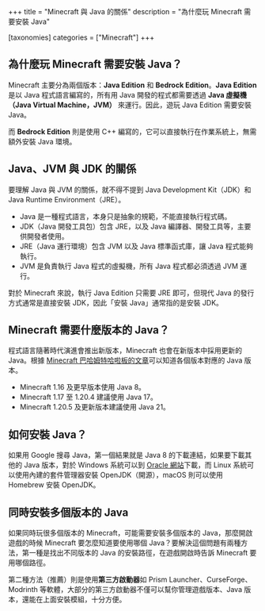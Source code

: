 +++
title = "Minecraft 與 Java 的關係"
description = "為什麼玩 Minecraft 需要安裝 Java"

[taxonomies]
categories = ["Minecraft"]
+++

## 為什麼玩 Minecraft 需要安裝 Java？

Minecraft 主要分為兩個版本：**Java Edition** 和 **Bedrock Edition**。**Java Edition** 是以 Java 程式語言編寫的，所有用 Java 開發的程式都需要透過 **Java 虛擬機（Java Virtual Machine，JVM）** 來運行。因此，遊玩 Java Edition 需要安裝 Java。

而 **Bedrock Edition** 則是使用 C++ 編寫的，它可以直接執行在作業系統上，無需額外安裝 Java 環境。

## Java、JVM 與 JDK 的關係

要理解 Java 與 JVM 的關係，就不得不提到 Java Development Kit（JDK）和 Java Runtime Environment（JRE）。
- Java 是一種程式語言，本身只是抽象的規範，不能直接執行程式碼。
- JDK（Java 開發工具包）包含 JRE，以及 Java 編譯器、開發工具等，主要供開發者使用。
- JRE（Java 運行環境）包含 JVM 以及 Java 標準函式庫，讓 Java 程式能夠執行。
- JVM 是負責執行 Java 程式的虛擬機，所有 Java 程式都必須透過 JVM 運行。

對於 Minecraft 來說，執行 Java Edition 只需要 JRE 即可，但現代 Java 的發行方式通常是直接安裝 JDK，因此「安裝 Java」通常指的是安裝 JDK。

## Minecraft 需要什麼版本的 Java？

程式語言隨著時代演進會推出新版本，Minecraft 也會在新版本中採用更新的 Java。根據 [Minecraft 巴哈姆特哈啦板的文章](https://forum.gamer.com.tw/C.php?bsn=18673&snA=201333)可以知道各個版本對應的 Java 版本。

- Minecraft 1.16 及更早版本使用 Java 8。
- Minecraft 1.17 至 1.20.4 建議使用 Java 17。
- Minecraft 1.20.5 及更新版本建議使用 Java 21。

## 如何安裝 Java？

如果用 Google 搜尋 Java，第一個結果就是 Java 8 的下載連結，如果要下載其他的 Java 版本，對於 Windows 系統可以到 [Oracle 網站](https://www.oracle.com/tw/java/technologies/downloads/#java11-mac)下載，而 Linux 系統可以使用內建的套件管理器安裝 OpenJDK（開源），macOS 則可以使用 Homebrew 安裝 OpenJDK。

## 同時安裝多個版本的 Java

如果同時玩很多個版本的 Minecraft，可能需要安裝多個版本的 Java，那麼開啟遊戲的時候 Minecraft 要怎麼知道要使用哪個 Java？要解決這個問題有兩種方法，第一種是找出不同版本的 Java 的安裝路徑，在遊戲開啟時告訴 Minecraft 要用哪個路徑。

第二種方法（推薦）則是使用**第三方啟動器**如 Prism Launcher、CurseForge、Modrinth 等軟體，大部分的第三方啟動器不僅可以幫你管理遊戲版本、Java 版本，還能在上面安裝模組，十分方便。